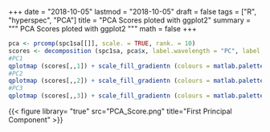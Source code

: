 

+++
date = "2018-10-05"
lastmod = "2018-10-05"
draft = false
tags = ["R", "hyperspec", "PCA"]
title = "PCA Scores ploted with ggplot2"
summary = """
PCA Scores ploted with ggplot2
"""
math = false
+++



```r
pca <- prcomp(spc1sa[[]], scale. = TRUE, rank. = 10)
scores <- decomposition (spc1sa, pca$x, label.wavelength = "PC", label.spc = "score / a.u.")
#PC1
qplotmap (scores[,,1]) + scale_fill_gradientn (colours = matlab.palette ())
#PC2
qplotmap (scores[,,2]) + scale_fill_gradientn (colours = matlab.palette ())
#PC3
qplotmap (scores[,,3]) + scale_fill_gradientn (colours = matlab.palette ())
```

{{< figure library= "true" src="PCA_Score.png" title="First Principal Component" >}}
